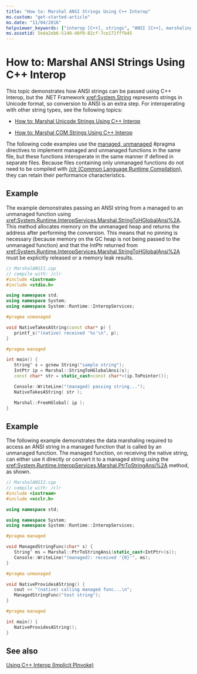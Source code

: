 ```yaml
---
title: "How to: Marshal ANSI Strings Using C++ Interop"
ms.custom: "get-started-article"
ms.date: "11/04/2016"
helpviewer_keywords: ["interop [C++], strings", "ANSI [C++], marshaling strings", "marshaling [C++], strings", "C++ Interop, strings", "data marshaling [C++], strings"]
ms.assetid: 5eda2eb6-5140-40f0-82cf-7ce171fffb45
---
```

# How to: Marshal ANSI Strings Using C++ Interop

This topic demonstrates how ANSI strings can be passed using C++ Interop, but the .NET Framework <xref:System.String> represents strings in Unicode format, so conversion to ANSI is an extra step. For interoperating with other string types, see the following topics:

- [How to: Marshal Unicode Strings Using C++ Interop](../dotnet/how-to-marshal-unicode-strings-using-cpp-interop.md)

- [How to: Marshal COM Strings Using C++ Interop](../dotnet/how-to-marshal-com-strings-using-cpp-interop.md)

The following code examples use the [managed, unmanaged](../preprocessor/managed-unmanaged.md) #pragma directives to implement managed and unmanaged functions in the same file, but these functions interoperate in the same manner if defined in separate files. Because files containing only unmanaged functions do not need to be compiled with [/clr (Common Language Runtime Compilation)](../build/reference/clr-common-language-runtime-compilation.md), they can retain their performance characteristics.

## Example

The example demonstrates passing an ANSI string from a managed to an unmanaged function using <xref:System.Runtime.InteropServices.Marshal.StringToHGlobalAnsi%2A>. This method allocates memory on the unmanaged heap and returns the address after performing the conversion. This means that no pinning is necessary (because memory on the GC heap is not being passed to the unmanaged function) and that the IntPtr returned from <xref:System.Runtime.InteropServices.Marshal.StringToHGlobalAnsi%2A> must be explicitly released or a memory leak results.

```cpp
// MarshalANSI1.cpp
// compile with: /clr
#include <iostream>
#include <stdio.h>

using namespace std;
using namespace System;
using namespace System::Runtime::InteropServices;

#pragma unmanaged

void NativeTakesAString(const char* p) {
   printf_s("(native) received '%s'\n", p);
}

#pragma managed

int main() {
   String^ s = gcnew String("sample string");
   IntPtr ip = Marshal::StringToHGlobalAnsi(s);
   const char* str = static_cast<const char*>(ip.ToPointer());

   Console::WriteLine("(managed) passing string...");
   NativeTakesAString( str );

   Marshal::FreeHGlobal( ip );
}
```

## Example

The following example demonstrates the data marshaling required to access an ANSI string in a managed function that is called by an unmanaged function. The managed function, on receiving the native string, can either use it directly or convert it to a managed string using the <xref:System.Runtime.InteropServices.Marshal.PtrToStringAnsi%2A> method, as shown.

```cpp
// MarshalANSI2.cpp
// compile with: /clr
#include <iostream>
#include <vcclr.h>

using namespace std;

using namespace System;
using namespace System::Runtime::InteropServices;

#pragma managed

void ManagedStringFunc(char* s) {
   String^ ms = Marshal::PtrToStringAnsi(static_cast<IntPtr>(s));
   Console::WriteLine("(managed): received '{0}'", ms);
}

#pragma unmanaged

void NativeProvidesAString() {
   cout << "(native) calling managed func...\n";
   ManagedStringFunc("test string");
}

#pragma managed

int main() {
   NativeProvidesAString();
}
```

## See also

[Using C++ Interop (Implicit PInvoke)](../dotnet/using-cpp-interop-implicit-pinvoke.md)
